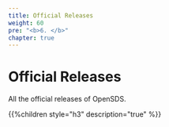 ```yaml
---
title: Official Releases
weight: 60
pre: "<b>6. </b>"
chapter: true
---
```



# Official Releases

All the official releases of OpenSDS.

{{%children style="h3" description="true" %}}  
